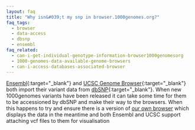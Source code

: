 ```yaml
---
layout: faq
title: "Why isn&#039;t my snp in browser.1000genomes.org?"
faq_tags:
  - browser
  - data-access
  - dbsnp
  - ensembl
faq_related:
  - can-i-get-individual-genotype-information-browser1000genomesorg
  - 1000-genomes-data-available-genome-browsers
  - can-i-access-databases-associated-browser
---
```

                    
[Ensembl](http://www.ensembl.org){:target="_blank"} and [UCSC Genome Browser](http://genome.ucsc.edu/){:target="_blank"} both import their variant data from [dbSNP](http://www.ncbi.nlm.nih.gov/projects/SNP/){:target="_blank"}. When new 1000genomes variants have been released it can take some time for them to be accessioned by dbSNP and make their way to the browsers. When this happens to try and ensure there is a version of [our own browser](http://browser.1000genomes.org/index.html) which displays the data in the meantime and both Ensembl and UCSC support attaching vcf files to them for visualisation

